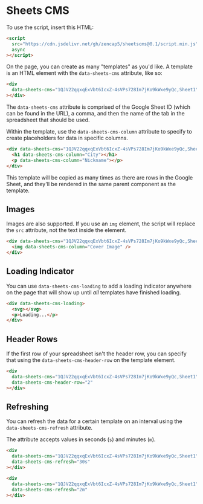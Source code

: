 # Sheets CMS

To use the script, insert this HTML:

```html
<script
  src="https://cdn.jsdelivr.net/gh/zencap5/sheetscms@0.1/script.min.js"
  async
></script>
```

On the page, you can create as many "templates" as you'd like. A template is an HTML element with the `data-sheets-cms` attribute, like so:

```html
<div
  data-sheets-cms="1QJV22qqxqExVbt6IcxZ-4sVPs728Im7jKo9kWxe9yQc,Sheet1"
></div>
```

The `data-sheets-cms` attribute is comprised of the Google Sheet ID (which can be found in the URL), a comma, and then the name of the tab in the spreadsheet that should be used.

Within the template, use the `data-sheets-cms-column` attribute to specify to create placeholders for data in specific columns.

```html
<div data-sheets-cms="1QJV22qqxqExVbt6IcxZ-4sVPs728Im7jKo9kWxe9yQc,Sheet1">
  <h1 data-sheets-cms-column="City"></h1>
  <p data-sheets-cms-column="Nickname"></p>
</div>
```

This template will be copied as many times as there are rows in the Google Sheet, and they'll be rendered in the same parent component as the template.

## Images

Images are also supported. If you use an `img` element, the script will replace the `src` attribute, not the text inside the element.

```html
<div data-sheets-cms="1QJV22qqxqExVbt6IcxZ-4sVPs728Im7jKo9kWxe9yQc,Sheet1">
  <img data-sheets-cms-column="Cover Image" />
</div>
```

## Loading Indicator

You can use `data-sheets-cms-loading` to add a loading indicator anywhere on the page that will show up until _all_ templates have finished loading.

```html
<div data-sheets-cms-loading>
  <svg></svg>
  <p>Loading...</p>
</div>
```

## Header Rows

If the first row of your spreadsheet isn't the header row, you can specify that using the `data-sheets-cms-header-row` on the template element.

```html
<div
  data-sheets-cms="1QJV22qqxqExVbt6IcxZ-4sVPs728Im7jKo9kWxe9yQc,Sheet1"
  data-sheets-cms-header-row="2"
></div>
```

## Refreshing

You can refresh the data for a certain template on an interval using the `data-sheets-cms-refresh` attribute.

The attribute accepts values in seconds (`s`) and minutes (`m`).

```html
<div
  data-sheets-cms="1QJV22qqxqExVbt6IcxZ-4sVPs728Im7jKo9kWxe9yQc,Sheet1"
  data-sheets-cms-refresh="30s"
></div>
```

```html
<div
  data-sheets-cms="1QJV22qqxqExVbt6IcxZ-4sVPs728Im7jKo9kWxe9yQc,Sheet1"
  data-sheets-cms-refresh="2m"
></div>
```
